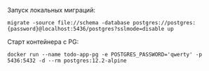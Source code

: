 Запуск локальных миграций:
```
migrate -source file://schema -database postgres://postgres:{password}@localhost:5436/postgres?sslmode=disable up
```

Старт контейнера с PG:
```
docker run --name todo-app-pg -e POSTGRES_PASSWORD='qwerty' -p 5436:5432 -d --rm postgres:12.2-alpine
```